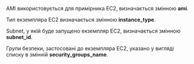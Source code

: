 AMI використовується для примірника EC2, визначається змінною **ami**.

Тип екземпляра EC2 визначається змінною **instance_type**.

Subnet, у якій буде запущено екземпляр EC2, визначається змінною **subnet_id**.

Групи безпеки, застосовані до екземпляра EC2, указано у вигляді списку в змінній **security_groups_name**.

